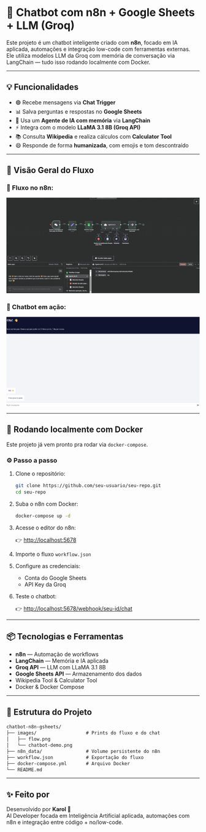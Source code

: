
# 🤖 Chatbot com n8n + Google Sheets + LLM (Groq)

Este projeto é um chatbot inteligente criado com **n8n**, focado em IA aplicada, automações e integração low-code com ferramentas externas.  
Ele utiliza modelos LLM da Groq com memória de conversação via LangChain — tudo isso rodando localmente com Docker.

---

## 💡 Funcionalidades

- 🟢 Recebe mensagens via **Chat Trigger**  
- 📊 Salva perguntas e respostas no **Google Sheets**  
- 🧠 Usa um **Agente de IA com memória** via **LangChain**  
- ⚡ Integra com o modelo **LLaMA 3.1 8B (Groq API)**  
- 📚 Consulta **Wikipedia** e realiza cálculos com **Calculator Tool**  
- 😄 Responde de forma **humanizada**, com emojis e tom descontraído  

---

## 🧠 Visão Geral do Fluxo

### 🔁 Fluxo no n8n:

<img src="imagens/flow.png" alt="Fluxo no n8n" width="700"/>

### 💬 Chatbot em ação:

<img src="imagens/chatbot-demo.png" alt="Chatbot funcionando" width="700"/>

---

## 🐳 Rodando localmente com Docker

Este projeto já vem pronto pra rodar via `docker-compose`.

### ⚙️ Passo a passo

1. Clone o repositório:

   ```bash
   git clone https://github.com/seu-usuario/seu-repo.git
   cd seu-repo
   ```

2. Suba o n8n com Docker:

   ```bash
   docker-compose up -d
   ```

3. Acesse o editor do n8n:

   👉 [http://localhost:5678](http://localhost:5678)

4. Importe o fluxo `workflow.json`

5. Configure as credenciais:

   - Conta do Google Sheets  
   - API Key da Groq  

6. Teste o chatbot:

   👉 [http://localhost:5678/webhook/seu-id/chat](http://localhost:5678/webhook/seu-id/chat)

---

## 📦 Tecnologias e Ferramentas

- **n8n** — Automação de workflows  
- **LangChain** — Memória e IA aplicada  
- **Groq API** — LLM com LLaMA 3.1 8B  
- **Google Sheets API** — Armazenamento dos dados  
- Wikipedia Tool & Calculator Tool  
- Docker & Docker Compose  

---

## 📁 Estrutura do Projeto

```
chatbot-n8n-gsheets/
├── images/                  # Prints do fluxo e do chat
│   ├── flow.png
│   └── chatbot-demo.png
├── n8n_data/                # Volume persistente do n8n
├── workflow.json            # Exportação do fluxo
├── docker-compose.yml       # Arquivo Docker
└── README.md
```

---

## ✨ Feito por

Desenvolvido por **Karol 💜**  
AI Developer focada em Inteligência Artificial aplicada, automações com n8n e integração entre código + no/low-code.
